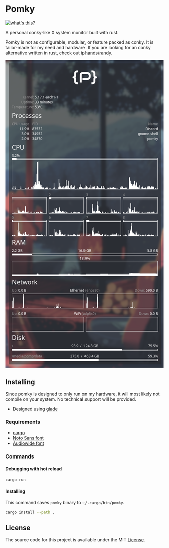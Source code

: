# Pomky

[![what's this?](https://img.shields.io/badge/what's_this%3F-grey?style=for-the-badge)](https://developomp.com/portfolio/pomky)

A personal conky-like X system monitor built with rust.

Pomky is not as configurable, modular, or feature packed as conky.
It is tailor-made for my need and hardware.
If you are looking for an conky alternative written in rust, check out [iphands/randy](https://github.com/iphands/randy).

![screenshot](./screenshot.png)

## Installing

Since pomky is designed to only run on my hardware,
it will most likely not compile on your system.
No technical support will be provided.

- Designed using [glade](https://wiki.gnome.org/Apps/Glade)

### Requirements

- [cargo](https://doc.rust-lang.org/stable/cargo)
- [Noto Sans font](https://fonts.google.com/noto/specimen/Noto+Sans)
- [Audiowide font](https://fonts.google.com/specimen/Audiowide)

### Commands

#### Debugging with hot reload

```bash
cargo run
```

#### Installing

This command saves `pomky` binary to `~/.cargo/bin/pomky`.

```bash
cargo install --path .
```

## License

The source code for this project is available under the MIT [License](./LICENSE).
